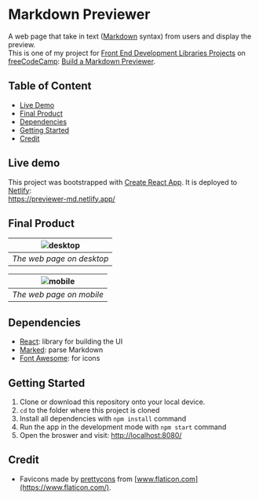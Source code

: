 # Markdown Previewer

A web page that take in text ([Markdown](https://daringfireball.net/projects/markdown/) syntax) from users and display the preview.  
This is one of my project for [Front End Development Libraries Projects](https://www.freecodecamp.org/learn/front-end-development-libraries/) on [freeCodeCamp](https://www.freecodecamp.org/): [Build a Markdown Previewer](https://www.freecodecamp.org/learn/front-end-development-libraries/front-end-development-libraries-projects/build-a-markdown-previewer).

## Table of Content

- [Live Demo](#live-demo)
- [Final Product](#final-product)
- [Dependencies](#dependencies)
- [Getting Started](#getting-started)
- [Credit](#credit)

## Live demo

This project was bootstrapped with [Create React App](https://github.com/facebook/create-react-app). It is deployed to [Netlify](https://www.netlify.com/):  
https://previewer-md.netlify.app/

## Final Product

| ![desktop](./docs/desktop.gif) |
| :----------------------------: |
|   _The web page on desktop_    |

| ![mobile](./docs/mobile.gif) |
| :--------------------------: |
|   _The web page on mobile_   |

## Dependencies

- [React](https://reactjs.org/): library for building the UI
- [Marked](https://marked.js.org/): parse Markdown
- [Font Awesome](https://fontawesome.com/): for icons

## Getting Started

1. Clone or download this repository onto your local device.
2. `cd` to the folder where this project is cloned
3. Install all dependencies with `npm install` command
4. Run the app in the development mode with `npm start` command
5. Open the broswer and visit: [http://localhost:8080/](http://localhost:8080/)

## Credit

- Favicons made by [prettycons](https://www.flaticon.com/authors/prettycons) from [www.flaticon.com](https://www.flaticon.com/).
